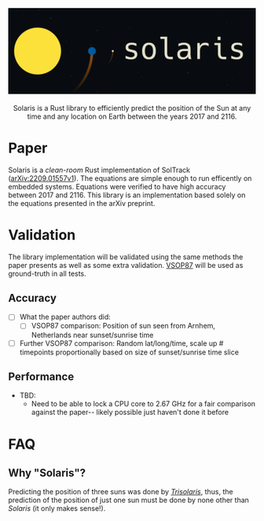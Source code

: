<div align="center">
  <img src="https://github.com/ctrlaltf2/solaris/blob/main/assets/banner.png?raw=true" width="600"/>
</div>

<br>

<div align="center">
  Solaris is a Rust library to efficiently predict the position of the Sun at any time and any location on Earth between the years 2017 and 2116. 
</div>

# Paper
Solaris is a *clean-room* Rust implementation of SolTrack ([arXiv:2209.01557v1](https://arxiv.org/abs/2209.01557)). The equations are simple enough to run efficently on embedded systems. Equations were verified to have high accuracy between 2017 and 2116. This library is an implementation based solely on the equations presented in the arXiv preprint.

# Validation
The library implementation will be validated using the same methods the paper presents as well as some extra validation. [VSOP87](https://www.caglow.com/info/compute/vsop87) will be used as ground-truth in all tests.

## Accuracy
- [ ] What the paper authors did:
  - [ ] VSOP87 comparison: Position of sun seen from Arnhem, Netherlands near sunset/sunrise time
- [ ] Further VSOP87 comparison: Random lat/long/time, scale up # timepoints proportionally based on size of sunset/sunrise time slice

## Performance
- TBD:
  - Need to be able to lock a CPU core to 2.67 GHz for a fair comparison against the paper-- likely possible just haven't done it before


# FAQ
## Why "Solaris"?
Predicting the position of three suns was done by *[Trisolaris](https://www.litcharts.com/lit/the-three-body-problem/terms/trisolaris)*, thus, the prediction of the position of just one sun must be done by none other than *Solaris* (it only makes sense!).
